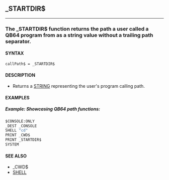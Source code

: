 ## _STARTDIR$
---

### The _STARTDIR$ function returns the path a user called a QB64 program from as a string value without a trailing path separator.

#### SYNTAX

`callPath$ = _STARTDIR$`

#### DESCRIPTION
* Returns a [STRING](./STRING.md) representing the user's program calling path.


#### EXAMPLES
##### Example: Showcasing QB64 path functions:
```vb
$CONSOLE:ONLY
_DEST _CONSOLE
SHELL "cd"
PRINT _CWD$
PRINT _STARTDIR$
SYSTEM
```
  


#### SEE ALSO
* _CWD$
* [SHELL](./SHELL.md)
